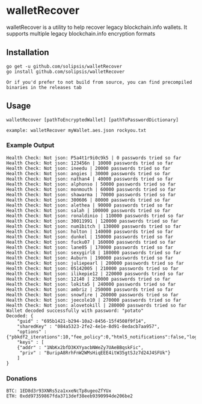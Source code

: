 # walletRecover #

walletRecover is a utility to help recover legacy blockchain.info wallets.
It supports multiple legacy blockchain.info encryption formats

## Installation ##

	go get -u github.com/solipsis/walletRecover
	go install github.com/solipsis/walletRecover
	
	Or if you'd prefer to not build from source, you can find precompiled binaries in the releases tab
  
## Usage ##

```
walletRecover [pathToEncryptedWallet] [pathToPasswordDictionary]

example: walletRecover myWallet.aes.json rockyou.txt
```

### Example Output ###

```
Health Check: Not json: P5a4t1r9i0c9k5 | 0 passwords tried so far
Health Check: Not json: 123456n | 10000 passwords tried so far
Health Check: Not json: ineedu | 20000 passwords tried so far
Health Check: Not json: angies | 30000 passwords tried so far
Health Check: Not json: nathan4 | 40000 passwords tried so far
Health Check: Not json: alphonso | 50000 passwords tried so far
Health Check: Not json: monmouth | 60000 passwords tried so far
Health Check: Not json: shawarma | 70000 passwords tried so far
Health Check: Not json: 300606 | 80000 passwords tried so far
Health Check: Not json: alethea | 90000 passwords tried so far
Health Check: Not json: salah | 100000 passwords tried so far
Health Check: Not json: ronaldinio | 110000 passwords tried so far
Health Check: Not json: 30011991 | 120000 passwords tried so far
Health Check: Not json: num1bitch | 130000 passwords tried so far
Health Check: Not json: holton | 140000 passwords tried so far
Health Check: Not json: dunkel | 150000 passwords tried so far
Health Check: Not json: fucku07 | 160000 passwords tried so far
Health Check: Not json: lane05 | 170000 passwords tried so far
Health Check: Not json: sexygirl8 | 180000 passwords tried so far
Health Check: Not json: Auburn | 190000 passwords tried so far
Health Check: Not json: juliepearl | 200000 passwords tried so far
Health Check: Not json: 05142005 | 210000 passwords tried so far
Health Check: Not json: ilikepie12 | 220000 passwords tried so far
Health Check: Not json: 12140 | 230000 passwords tried so far
Health Check: Not json: lokita5 | 240000 passwords tried so far
Health Check: Not json: ambriz | 250000 passwords tried so far
Health Check: Not json: snowfire | 260000 passwords tried so far
Health Check: Not json: joecole10 | 270000 passwords tried so far
Health Check: Not json: alovetokill | 280000 passwords tried so far
Wallet decoded successfully with password: "potato"
Decoded: {
	"guid" : "695b1421-b294-10a2-8456-15f4508f9f14",
	"sharedKey" : "084a5323-2fe2-4e1e-8d91-8edacb7aa957",
	"options" : {"pbkdf2_iterations":10,"fee_policy":0,"html5_notifications":false,"logout_time":600000,"tx_display":0,"always_keep_local_backup":false},
	"keys" : [
	{"addr" : "1NbKx2bfD3KXYyacbNWeZy7UAeBBqskFic",
	 "priv" : "BuripA8RrhFnW2WMsHiqEEE4itW35gtSJz7d24J4SFUk"}
	]
}
```

### Donations ###
```
BTC: 1ED8d3r93XNRs5za1xxeNcTp8ugeoZfYUx
ETH: 0xdd97359867fda3713def38eeb9390994de206be2
```
